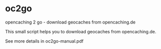 oc2go
=====

opencaching 2 go - download geocaches from opencaching.de

This small script helps you to download geocaches from opencaching.de.

See more details in oc2go-manual.pdf
